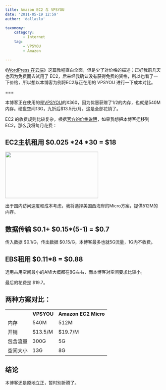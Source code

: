 ```yaml
---
title: Amazon EC2 与 VPSYOU
date: '2011-05-19 12:59'
author: 'dallaslu'

taxonomy:
    category:
        - Internet
    tag:
        - VPSYOU
        - Amazon

---
```

《[WordPress 在云端](http://zhengyong.net/marketing/wordpress-on-amazon-ec2.html)》这篇教程直白全面，但是少了对价格的描述；正好我前几天也因为免费而去试用了 EC2，后来经我确认没有获得免费的资格，所以也看了一下价格，所以想以本博客为例将EC2与正在用的 VPSYOU 进行一下成本对比。

===

本博客正在使用的是[VPSYOU](http://billing.vpsyou.com/aff.php?aff=139)的X360，因为优惠获赠了1/2的内存，也就是540M内存。硬盘空间13G，九折后$13.5元/月。这是全部花销了。

EC2 的收费规则比较复杂，根据[官方的价格说明](http://aws.amazon.com/ec2/pricing/)，如果我想把本博客迁移到EC2，那么我将每月花费：

## EC2主机租用 $0.025 \*24 \*30 = $18

<a href="https://dallas.lu/files/2011/05/micro.jpg"><img alt="" class="alignnone size-medium wp-image-1204" height="150" src="https://dallas.lu/files/2011/05/micro-300x150.jpg" title="micro" width="300"/></a>

出于国内访问速度和成本考虑，我将选择美国西海岸的Micro方案，提供512M的内存。

## 数据传输 $0.1+ $0.15\*(5-1) = $0.7

传入数据 \$0.1/G，传出数据 \$0.15/G，本博客最多也就5G流量，1G内不收费。

## EBS租用 $0.11\*8 = $0.88

选用占用空间最小的AMI大概都在8G左右，而本博客对空间要求比较小。

最后的花费是 $19.7。

## 两种方案对比：

<table>
<tbody>
<tr>
<th></th>
<th>VPSYOU</th>
<th>Amazon EC2 Micro</th>
</tr>
<tr>
<td>内存</td>
<td>540M</td>
<td>512M</td>
</tr>
<tr>
<td>开销</td>
<td>$13.5/M</td>
<td>$19.7/M</td>
</tr>
<tr>
<td>包含流量</td>
<td>300G</td>
<td>5G</td>
</tr>
<tr>
<td>空间大小</td>
<td>13G</td>
<td>8G</td>
</tr>
</tbody>
</table>

## 结论

本博客还是原地立正，暂时别折腾了。

